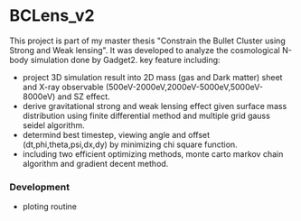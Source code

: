 # BCLens_v2 

This project is part of my master thesis "Constrain the Bullet Cluster using Strong and Weak lensing". 
It was developed to analyze the cosmological N-body simulation done by Gadget2.
key feature including:
- project 3D simulation result into 2D mass (gas and Dark matter) sheet and X-ray observable (500eV-2000eV,2000eV-5000eV,5000eV-8000eV) and SZ effect.
- derive gravitational strong and weak lensing effect given surface mass distribution using finite differential method and multiple grid gauss seidel algorithm.
- determind best timestep, viewing angle and offset (dt,phi,theta,psi,dx,dy) by minimizing chi square function.
- including two efficient optimizing methods, monte carto markov chain algorithm and gradient decent method.

### Development
- ploting routine
